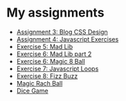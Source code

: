 <html>
<head>
	<meta charset="utf-8">
</head>

<body>
	<h1>My assignments</h1>
	<ul>
   		<li><a href="A3/home.html">Assignment 3: Blog CSS Design</a></li>
		<li><a href="Assign4/index.html">Assignment 4: Javascript Exercises</a></li>
		<li><a href="Exercise5/index.html">Exercise 5: Mad Lib</a></li>
		<li><a href="Exercise6/index.html">Exercise 6: Mad Lib part 2</a></li>
		<li><a href="Exercise6FT/index.html">Exercise 6: Magic 8 Ball</a></li>
		<li><a href="Exercise7/index.html">Exercise 7: Javascript Loops</a></li>
		<li><a href="Exercise8/index.html">Exercise 8: Fizz Buzz</a></li>
		<li><a href="MagicRachBall/index.html">Magic Rach Ball</a></li>
		<li><a href="DiceGame/Throw.html">Dice Game</a></li>
   	</ul>
</body>
</html>
